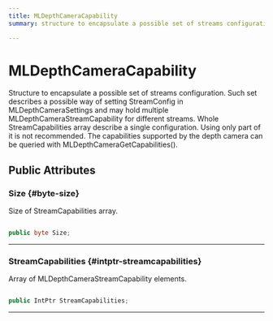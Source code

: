 ```yaml
---
title: MLDepthCameraCapability
summary: structure to encapsulate a possible set of streams configuration. such set describes a possible way of setting streamconfig in mldepthcamerasettings and may hold multiple mldepthcamerastreamcapability for different streams. whole streamcapabilities array describe a single configuration. using only part of it is not recommended. the capabilities supported by the depth camera can be queried with mldepthcameragetcapabilities. 

---
```


# MLDepthCameraCapability




Structure to encapsulate a possible set of streams configuration. Such set describes a possible way of setting StreamConfig in MLDepthCameraSettings and may hold multiple MLDepthCameraStreamCapability for different streams. Whole StreamCapabilities array describe a single configuration. Using only part of it is not recommended. The capabilities supported by the depth camera can be queried with MLDepthCameraGetCapabilities().   





## Public Attributes

### Size {#byte-size}

Size of StreamCapabilities array. 

```csharp

public byte Size;

```






-----------

### StreamCapabilities {#intptr-streamcapabilities}

Array of MLDepthCameraStreamCapability elements. 

```csharp

public IntPtr StreamCapabilities;

```






-----------

